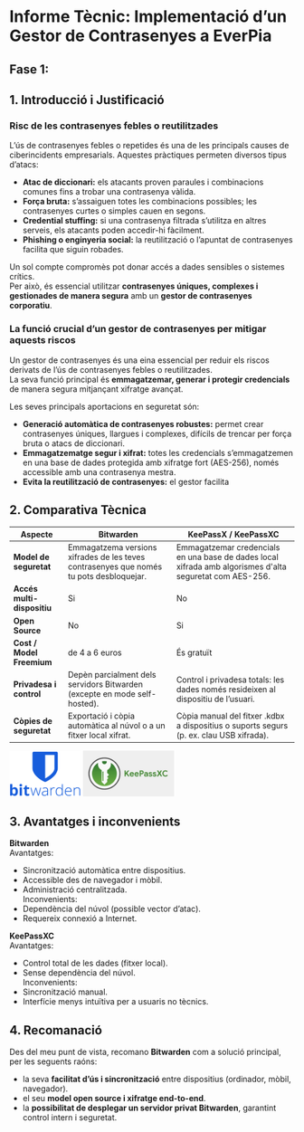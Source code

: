
# Informe Tècnic: Implementació d’un Gestor de Contrasenyes a EverPia

## Fase 1:

## 1. Introducció i Justificació

### Risc de les contrasenyes febles o reutilitzades

L’ús de contrasenyes febles o repetides és una de les principals causes de ciberincidents empresarials. Aquestes pràctiques permeten diversos tipus d’atacs:

- **Atac de diccionari:** els atacants proven paraules i combinacions comunes fins a trobar una contrasenya vàlida.  
- **Força bruta:** s’assaiguen totes les combinacions possibles; les contrasenyes curtes o simples cauen en segons.  
- **Credential stuffing:** si una contrasenya filtrada s’utilitza en altres serveis, els atacants poden accedir-hi fàcilment.  
- **Phishing o enginyeria social:** la reutilització o l’apuntat de contrasenyes facilita que siguin robades.

Un sol compte compromès pot donar accés a dades sensibles o sistemes crítics.  
Per això, és essencial utilitzar **contrasenyes úniques, complexes i gestionades de manera segura** amb un **gestor de contrasenyes corporatiu**.

### La funció crucial d’un gestor de contrasenyes per mitigar aquests riscos

Un gestor de contrasenyes és una eina essencial per reduir els riscos derivats de l’ús de contrasenyes febles o reutilitzades.  
La seva funció principal és **emmagatzemar, generar i protegir credencials** de manera segura mitjançant xifratge avançat.

Les seves principals aportacions en seguretat són:

- **Generació automàtica de contrasenyes robustes:** permet crear contrasenyes úniques, llargues i complexes, difícils de trencar per força bruta o atacs de diccionari.  
- **Emmagatzematge segur i xifrat:** totes les credencials s’emmagatzemen en una base de dades protegida amb xifratge fort (AES-256), només accessible amb una contrasenya mestra.  
- **Evita la reutilització de contrasenyes:** el gestor facilita

## 2. Comparativa Tècnica


| Aspecte | Bitwarden | KeePassX / KeePassXC |
| ----- | ----- | ----- |
| **Model de seguretat** | Emmagatzema versions xifrades de les teves contrasenyes que només tu pots desbloquejar. | Emmagatzemar credencials en una base de dades local xifrada amb algorismes d'alta seguretat com AES-256. |
| **Accés multi-dispositiu** | Si | No |
| **Open Source** | No | Si |
| **Cost / Model Freemium** | de 4 a 6 euros | És gratuït |
| **Privadesa i control** | Depèn parcialment dels servidors Bitwarden (excepte en mode self-hosted). | Control i privadesa totals: les dades només resideixen al dispositiu de l’usuari. |
| **Còpies de seguretat** | Exportació i còpia automàtica al núvol o a un fitxer local xifrat. | Còpia manual del fitxer .kdbx a dispositius o suports segurs (p. ex. clau USB xifrada). |

<img src="/tasca1/img/Bitwarden.png" alt="Bitwarden logo" width="25%" height="25%"> <img src="/tasca1/img/keepassxc.jpg" alt="keepassxc logo" width="32%" height="32%">

## 3. Avantatges i inconvenients

**Bitwarden**  
Avantatges:
- Sincronització automàtica entre dispositius.
- Accessible des de navegador i mòbil.
- Administració centralitzada.  
Inconvenients:
- Dependència del núvol (possible vector d’atac).
- Requereix connexió a Internet.

**KeePassXC**  
Avantatges:
- Control total de les dades (fitxer local).
- Sense dependència del núvol.  
Inconvenients:
- Sincronització manual.
- Interfície menys intuïtiva per a usuaris no tècnics.

## 4. Recomanació

Des del meu punt de vista, recomano **Bitwarden** com a solució principal, per les seguents raóns:
- la seva **facilitat d’ús i sincronització** entre dispositius (ordinador, mòbil, navegador).
- el seu **model open source i xifratge end-to-end**.
- la **possibilitat de desplegar un servidor privat Bitwarden**, garantint control intern i seguretat.


